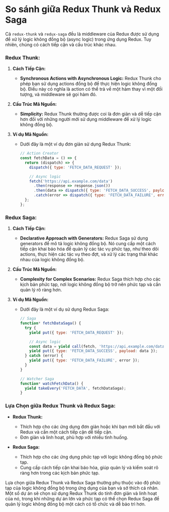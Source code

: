 # So sánh giữa Redux Thunk và Redux Saga
Cả `redux-thunk` và `redux-saga` đều là middleware của Redux được sử dụng để xử lý logic không đồng bộ (async logic) trong ứng dụng Redux. Tuy nhiên, chúng có cách tiếp cận và cấu trúc khác nhau.

### Redux Thunk:

1. **Cách Tiếp Cận:**
   - **Synchronous Actions with Asynchronous Logic:** Redux Thunk cho phép bạn sử dụng actions đồng bộ để thực hiện logic không đồng bộ. Điều này có nghĩa là action có thể trả về một hàm thay vì một đối tượng, và middleware sẽ gọi hàm đó.

2. **Cấu Trúc Mã Nguồn:**
   - **Simplicity:** Redux Thunk thường được coi là đơn giản và dễ tiếp cận hơn đối với những người mới sử dụng middleware để xử lý logic không đồng bộ.

3. **Ví dụ Mã Nguồn:**
   - Dưới đây là một ví dụ đơn giản sử dụng Redux Thunk:

     ```javascript
     // Action Creator
     const fetchData = () => {
       return (dispatch) => {
         dispatch({ type: 'FETCH_DATA_REQUEST' });

         // Async logic
         fetch('https://api.example.com/data')
           .then(response => response.json())
           .then(data => dispatch({ type: 'FETCH_DATA_SUCCESS', payload: data }))
           .catch(error => dispatch({ type: 'FETCH_DATA_FAILURE', error: error }));
       };
     };
     ```

### Redux Saga:

1. **Cách Tiếp Cận:**
   - **Declarative Approach with Generators:** Redux Saga sử dụng generators để mô tả logic không đồng bộ. Nó cung cấp một cách tiếp cận khai báo hóa để quản lý các tác vụ phức tạp, như theo dõi actions, thực hiện các tác vụ theo đợt, và xử lý các trạng thái khác nhau của logic không đồng bộ.

2. **Cấu Trúc Mã Nguồn:**
   - **Complexity for Complex Scenarios:** Redux Saga thích hợp cho các kịch bản phức tạp, nơi logic không đồng bộ trở nên phức tạp và cần quản lý rõ ràng hơn.

3. **Ví dụ Mã Nguồn:**
   - Dưới đây là một ví dụ sử dụng Redux Saga:

     ```javascript
     // Saga
     function* fetchDataSaga() {
       try {
         yield put({ type: 'FETCH_DATA_REQUEST' });

         // Async logic
         const data = yield call(fetch, 'https://api.example.com/data');
         yield put({ type: 'FETCH_DATA_SUCCESS', payload: data });
       } catch (error) {
         yield put({ type: 'FETCH_DATA_FAILURE', error });
       }
     }

     // Watcher Saga
     function* watchFetchData() {
       yield takeEvery('FETCH_DATA', fetchDataSaga);
     }
     ```

### Lựa Chọn giữa Redux Thunk và Redux Saga:

- **Redux Thunk:**
  - Thích hợp cho các ứng dụng đơn giản hoặc khi bạn mới bắt đầu với Redux và cần một cách tiếp cận dễ tiếp cận.
  - Đơn giản và linh hoạt, phù hợp với nhiều tình huống.

- **Redux Saga:**
  - Thích hợp cho các ứng dụng phức tạp với logic không đồng bộ phức tạp.
  - Cung cấp cách tiếp cận khai báo hóa, giúp quản lý và kiểm soát rõ ràng hơn trong các kịch bản phức tạp.

Lựa chọn giữa Redux Thunk và Redux Saga thường phụ thuộc vào độ phức tạp của logic không đồng bộ trong ứng dụng của bạn và sở thích cá nhân. Một số dự án sẽ chọn sử dụng Redux Thunk do tính đơn giản và linh hoạt của nó, trong khi những dự án lớn và phức tạp có thể chọn Redux Saga để quản lý logic không đồng bộ một cách có tổ chức và dễ bảo trì hơn.
